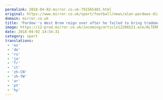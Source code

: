 ```yaml
---
permalink: 2018-04-02-mirror.co.uk-791565481.html
original: https://www.mirror.co.uk/sport/football/news/alan-pardews-dismal-west-brom-12291959
domain: mirror.co.uk
title: 'Pardew''s West Brom reign over after he failed to bring trademark fighting style'
image: https://i2-prod.mirror.co.uk/incoming/article12206521.ece/ALTERNATES/s1200/AFC-Bournemouth-v-West-Bromwich-Albion-Premier-League.jpg
date: 2018-04-02 14:54:31
category: sport
translations: 
 - 'es'
 - 'de'
 - 'ru'
 - 'ja'
 - 'fr'
 - 'it'
 - 'zh-CN'
 - 'zh-TW'
 - 'ar'
 - 'pt'
 - 'hy'
---
```


